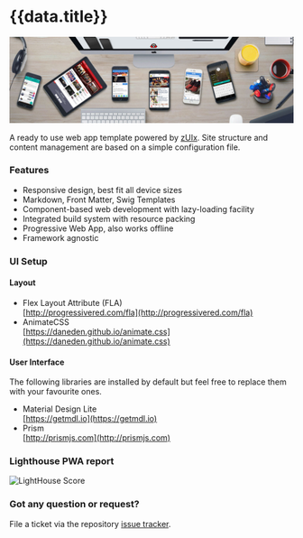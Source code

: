 # {{data.title}}

<img src="images/banners/about.jpg" alt="cover" class="mdl-shadow--8dp" style="max-width:100%">
<div class="vertical-spacer-16"></div>

A ready to use web app template powered by
[zUIx](https://genielabs.github.io/zuix).
Site structure and content management are based on a simple configuration file.

### Features

- Responsive design, best fit all device sizes
- Markdown, Front Matter, Swig Templates
- Component-based web development with lazy-loading facility
- Integrated build system with resource packing
- Progressive Web App, also works offline
- Framework agnostic

### UI Setup

#### Layout

- Flex Layout Attribute (FLA)<br/>
  [http://progressivered.com/fla](http://progressivered.com/fla)
- AnimateCSS<br/>
  [https://daneden.github.io/animate.css](https://daneden.github.io/animate.css)

#### User Interface

The following libraries are installed by default but feel free to replace
them with your favourite ones.

- Material Design Lite<br/>
  [https://getmdl.io](https://getmdl.io)
- Prism<br/>
  [http://prismjs.com](http://prismjs.com)


### Lighthouse PWA report

![LightHouse Score](https://genielabs.github.io/zuix-web-book/images/lighthouse_score.png)

### Got any question or request?

File a ticket via the repository [issue tracker](https://github.com/genielabs/zuix-web-template/issues).
